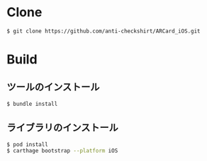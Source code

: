 # Clone

```bash
$ git clone https://github.com/anti-checkshirt/ARCard_iOS.git
```



# Build

## ツールのインストール

```bash
$ bundle install
```



## ライブラリのインストール

```bash
$ pod install
$ carthage bootstrap --platform iOS
```

